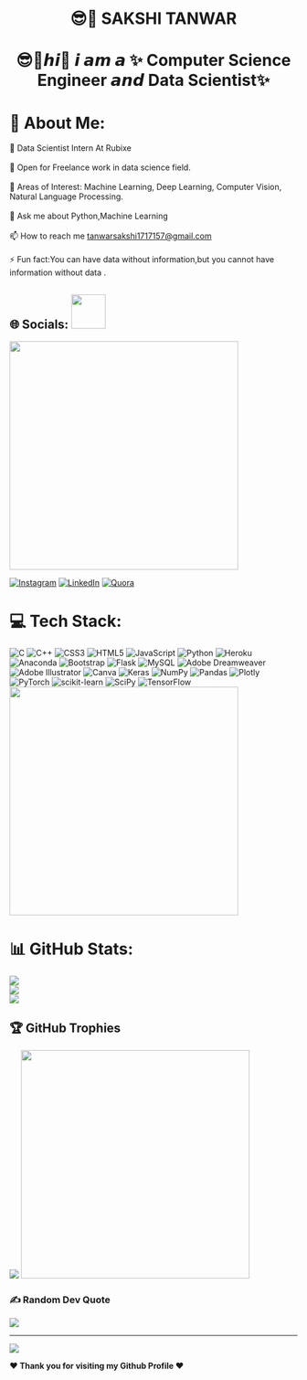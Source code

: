   <h1 align=center>😎🚀 SAKSHI TANWAR</h1>
<h1 align="center"> 
          
<b></b>  😎🚀𝙝𝙞👋 𝙞 𝙖𝙢 𝙖 ✨ Computer Science Engineer 𝙖𝙣𝙙 Data Scientist✨</b></h1> 
         
 # 💫 About Me:
      
 
🔭 Data Scientist Intern At Rubixe<br><br>💼 Open for Freelance work in data science field.<br><br>🤔 Areas of Interest: Machine Learning, Deep Learning, Computer Vision, Natural Language Processing.<br><br>💬 Ask me about Python,Machine Learning<br><br>📫 How to reach me tanwarsakshi1717157@gmail.com<br><br>⚡ Fun fact:You can have data without information,but you cannot have information without data .


## 🌐 Socials: <img src="https://media.giphy.com/media/LnQjpWaON8nhr21vNW/giphy.gif" width="60">
<img src="https://www.animatedimages.org/data/media/562/animated-line-image-0429.gif" width="400px">

[![Instagram](https://img.shields.io/badge/Instagram-%23E4405F.svg?logo=Instagram&logoColor=white)](https://instagram.com/dst8313) [![LinkedIn](https://img.shields.io/badge/LinkedIn-%230077B5.svg?logo=linkedin&logoColor=white)](https://www.linkedin.com/in/s-t-69a241250) [![Quora](https://img.shields.io/badge/Quora-%23B92B27.svg?logo=Quora&logoColor=white)](https://quora.com/profile/S2tech) 


# 💻 Tech Stack:
![C](https://img.shields.io/badge/c-%2300599C.svg?style=for-the-badge&logo=c&logoColor=white) ![C++](https://img.shields.io/badge/c++-%2300599C.svg?style=for-the-badge&logo=c%2B%2B&logoColor=white) ![CSS3](https://img.shields.io/badge/css3-%231572B6.svg?style=for-the-badge&logo=css3&logoColor=white) ![HTML5](https://img.shields.io/badge/html5-%23E34F26.svg?style=for-the-badge&logo=html5&logoColor=white) ![JavaScript](https://img.shields.io/badge/javascript-%23323330.svg?style=for-the-badge&logo=javascript&logoColor=%23F7DF1E) ![Python](https://img.shields.io/badge/python-3670A0?style=for-the-badge&logo=python&logoColor=ffdd54) ![Heroku](https://img.shields.io/badge/heroku-%23430098.svg?style=for-the-badge&logo=heroku&logoColor=white) ![Anaconda](https://img.shields.io/badge/Anaconda-%2344A833.svg?style=for-the-badge&logo=anaconda&logoColor=white) ![Bootstrap](https://img.shields.io/badge/bootstrap-%23563D7C.svg?style=for-the-badge&logo=bootstrap&logoColor=white) ![Flask](https://img.shields.io/badge/flask-%23000.svg?style=for-the-badge&logo=flask&logoColor=white) ![MySQL](https://img.shields.io/badge/mysql-%2300f.svg?style=for-the-badge&logo=mysql&logoColor=white) ![Adobe Dreamweaver](https://img.shields.io/badge/Adobe%20Dreamweaver-FF61F6.svg?style=for-the-badge&logo=Adobe%20Dreamweaver&logoColor=white) ![Adobe Illustrator](https://img.shields.io/badge/adobeillustrator-%23FF9A00.svg?style=for-the-badge&logo=adobeillustrator&logoColor=white) ![Canva](https://img.shields.io/badge/Canva-%2300C4CC.svg?style=for-the-badge&logo=Canva&logoColor=white) ![Keras](https://img.shields.io/badge/Keras-%23D00000.svg?style=for-the-badge&logo=Keras&logoColor=white) ![NumPy](https://img.shields.io/badge/numpy-%23013243.svg?style=for-the-badge&logo=numpy&logoColor=white) ![Pandas](https://img.shields.io/badge/pandas-%23150458.svg?style=for-the-badge&logo=pandas&logoColor=white) ![Plotly](https://img.shields.io/badge/Plotly-%233F4F75.svg?style=for-the-badge&logo=plotly&logoColor=white) ![PyTorch](https://img.shields.io/badge/PyTorch-%23EE4C2C.svg?style=for-the-badge&logo=PyTorch&logoColor=white) ![scikit-learn](https://img.shields.io/badge/scikit--learn-%23F7931E.svg?style=for-the-badge&logo=scikit-learn&logoColor=white) ![SciPy](https://img.shields.io/badge/SciPy-%230C55A5.svg?style=for-the-badge&logo=scipy&logoColor=%white) ![TensorFlow](https://img.shields.io/badge/TensorFlow-%23FF6F00.svg?style=for-the-badge&logo=TensorFlow&logoColor=white)
<img src="https://www.animatedimages.org/data/media/562/animated-line-image-0429.gif" width="400px">
 
# 📊 GitHub Stats:
![](https://github-readme-stats.vercel.app/api?username=Tanwar-12&theme=gruvbox&hide_border=false&include_all_commits=false&count_private=false)<br/>
![](https://github-readme-streak-stats.herokuapp.com/?user=Tanwar-12&theme=gruvbox&hide_border=false)<br/>
![](https://github-readme-stats.vercel.app/api/top-langs/?username=Tanwar-12&theme=gruvbox&hide_border=false&include_all_commits=false&count_private=false&layout=compact)

## 🏆 GitHub Trophies
![](https://github-profile-trophy.vercel.app/?username=Tanwar-12&theme=juicyfresh&no-frame=false&no-bg=true&margin-w=4)
<img src="https://www.animatedimages.org/data/media/562/animated-line-image-0429.gif" width="400px">


### ✍️ Random Dev Quote
![](https://quotes-github-readme.vercel.app/api?type=horizontal&theme=merko)

---
[![](https://visitcount.itsvg.in/api?id=Tanwar-12&icon=0&color=0)](https://visitcount.itsvg.in)

<!-- Proudly created with GPRM ( https://gprm.itsvg.in ) -->


  
<b>❤️ Thank you for visiting my Github Profile ❤️</b>
</div>

<!-- Proudly created with GPRM ( https://gprm.itsvg.in ) -->



